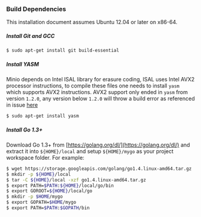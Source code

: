 ### Build Dependencies
This installation document assumes Ubuntu 12.04 or later on x86-64.

##### Install Git and GCC
```sh
$ sudo apt-get install git build-essential
```

##### Install YASM

Minio depends on Intel ISAL library for erasure coding, ISAL uses Intel AVX2 processor instructions, to compile these files one needs to install ``yasm`` which supports AVX2 instructions. AVX2 support only ended in ``yasm`` from version ``1.2.0``, any version below ``1.2.0`` will throw a build error as referenced in issue [here](https://github.com/Minio-io/minio/issues/163)

```sh
$ sudo apt-get install yasm
```

##### Install Go 1.3+
Download Go 1.3+ from [https://golang.org/dl/](https://golang.org/dl/) and extract it into ``${HOME}/local`` and setup ``${HOME}/mygo`` as your project workspace folder.
For example:
```sh
$ wget https://storage.googleapis.com/golang/go1.4.linux-amd64.tar.gz
$ mkdir -p ${HOME}/local
$ tar -C ${HOME}/local -xzf go1.4.linux-amd64.tar.gz
$ export PATH=$PATH:${HOME}/local/go/bin
$ export GOROOT=${HOME}/local/go
$ mkdir -p $HOME/mygo
$ export GOPATH=$HOME/mygo
$ export PATH=$PATH:$GOPATH/bin
```
